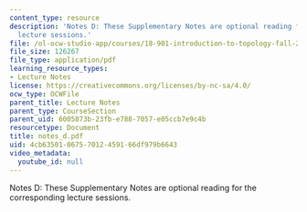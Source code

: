 ```yaml
---
content_type: resource
description: 'Notes D: These Supplementary Notes are optional reading for the corresponding
  lecture sessions.'
file: /ol-ocw-studio-app/courses/18-901-introduction-to-topology-fall-2004/4cb6350106757012459166df979b6643_notes_d.pdf
file_size: 126267
file_type: application/pdf
learning_resource_types:
- Lecture Notes
license: https://creativecommons.org/licenses/by-nc-sa/4.0/
ocw_type: OCWFile
parent_title: Lecture Notes
parent_type: CourseSection
parent_uid: 6005873b-23fb-e788-7057-e05ccb7e9c4b
resourcetype: Document
title: notes_d.pdf
uid: 4cb63501-0675-7012-4591-66df979b6643
video_metadata:
  youtube_id: null
---
```

Notes D: These Supplementary Notes are optional reading for the corresponding lecture sessions.